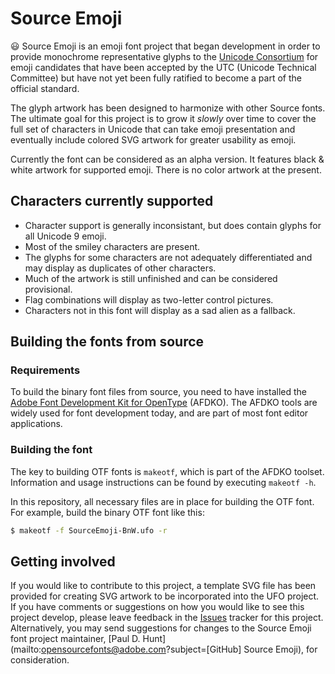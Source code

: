 # Source Emoji

😃 Source Emoji is an emoji font project that began development in order to provide monochrome representative glyphs to the [Unicode Consortium](http://unicode.org/) for emoji candidates that have been accepted by the UTC (Unicode Technical Committee) but have not yet been fully ratified to become a part of the official standard.

The glyph artwork has been designed to harmonize with other Source fonts. The ultimate goal for this project is to grow it *slowly* over time to cover the full set of characters in Unicode that can take emoji presentation and eventually include colored SVG artwork for greater usability as emoji.

Currently the font can be considered as an alpha version. It features black & white artwork for supported emoji. There is no color artwork at the present.

## Characters currently supported

* Character support is generally inconsistant, but does contain glyphs for all Unicode 9 emoji.
* Most of the smiley characters are present.
* The glyphs for some characters are not adequately differentiated and may display as duplicates of other characters.
* Much of the artwork is still unfinished and can be considered provisional.
* Flag combinations will display as two-letter control pictures.
* Characters not in this font will display as a sad alien as a fallback.

## Building the fonts from source

### Requirements

To build the binary font files from source, you need to have installed the
[Adobe Font Development Kit for OpenType](http://www.adobe.com/devnet/opentype/afdko.html) (AFDKO). The AFDKO
tools are widely used for font development today, and are part of most font
editor applications.

### Building the font

The key to building OTF fonts is `makeotf`, which is part of the AFDKO toolset.
Information and usage instructions can be found by executing `makeotf -h`.

In this repository, all necessary files are in place for building the OTF font.
For example, build the binary OTF font like this:

```sh
$ makeotf -f SourceEmoji-BnW.ufo -r
```

## Getting involved

If you would like to contribute to this project, a template SVG file has been provided for creating SVG artwork to be incorporated into the UFO project. If you have comments or suggestions on how you would like to see this project develop, please leave feedback in the [Issues](https://github.com/adobe-fonts/source-emoji/issues) tracker for this project. Alternatively, you may send suggestions for changes to the Source Emoji font project maintainer, [Paul D. Hunt](mailto:opensourcefonts@adobe.com?subject=[GitHub] Source Emoji), for consideration.
